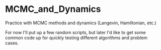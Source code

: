 # MCMC_and_Dynamics

Practice with MCMC methods and dynamics (Langevin, Hamiltonian, etc.)

For now I'll put up a few random scripts, but later I'd like to get some common
code up for quickly testing different algorithms and problem cases.
